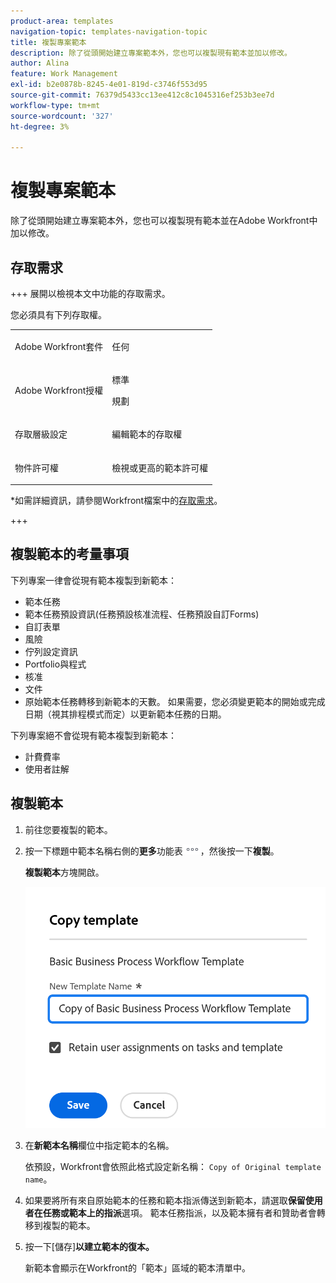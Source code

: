 ```yaml
---
product-area: templates
navigation-topic: templates-navigation-topic
title: 複製專案範本
description: 除了從頭開始建立專案範本外，您也可以複製現有範本並加以修改。
author: Alina
feature: Work Management
exl-id: b2e0878b-8245-4e01-819d-c3746f553d95
source-git-commit: 76379d5433cc13ee412c8c1045316ef253b3ee7d
workflow-type: tm+mt
source-wordcount: '327'
ht-degree: 3%

---
```


# 複製專案範本

<!--Audited: 5/2025-->

除了從頭開始建立專案範本外，您也可以複製現有範本並在Adobe Workfront中加以修改。

## 存取需求

+++ 展開以檢視本文中功能的存取需求。 

您必須具有下列存取權。

<table style="table-layout:auto"> 
 <col> 
 <col> 
 <tbody> 
  <tr> 
   <td role="rowheader">Adobe Workfront套件</td> 
   <td> <p>任何 </p> </td> 
  </tr> 
  <tr> 
   <td role="rowheader">Adobe Workfront授權</td> 
   <td><p>標準</p> 
   <p>規劃</p> </td> 
  </tr> 
  <tr> 
   <td role="rowheader">存取層級設定</td> 
   <td> <p>編輯範本的存取權</p> </td> 
  </tr> 
  <tr> 
   <td role="rowheader">物件許可權</td> 
   <td> <p>檢視或更高的範本許可權</p>  </td> 
  </tr> 
 </tbody> 
</table>

*如需詳細資訊，請參閱Workfront檔案中的[存取需求](/help/quicksilver/administration-and-setup/add-users/access-levels-and-object-permissions/access-level-requirements-in-documentation.md)。

+++

<!--Old:

 <col> 
 <col> 
 <tbody> 
  <tr> 
   <td role="rowheader">Adobe Workfront plan</td> 
   <td> <p>Any </p> </td> 
  </tr> 
  <tr> 
   <td role="rowheader">Adobe Workfront license*</td> 
   <td><p>New: Standard</p> 
   <p>Current: Plan </p> </td> 
  </tr> 
  <tr> 
   <td role="rowheader">Access level configurations</td> 
   <td> <p>Edit access to Templates</p> </td> 
  </tr> 
  <tr> 
   <td role="rowheader">Object permissions</td> 
   <td> <p>View or higher permissions to a template</p>  </td> 
  </tr> 
 </tbody> 
</table>-->

## 複製範本的考量事項

下列專案一律會從現有範本複製到新範本：

* 範本任務
* 範本任務預設資訊(任務預設核准流程、任務預設自訂Forms)
* 自訂表單
* 風險
* 佇列設定資訊
* Portfolio與程式
* 核准
* 文件
* 原始範本任務轉移到新範本的天數。 如果需要，您必須變更範本的開始或完成日期（視其排程模式而定）以更新範本任務的日期。

下列專案絕不會從現有範本複製到新範本：

* 計費費率
* 使用者註解

## 複製範本

<!--ensure steps and casing on the fields and buttons is accurate with unshim-->

1. 前往您要複製的範本。
1. 按一下標題中範本名稱右側的&#x200B;**更多**&#x200B;功能表![更多圖示](assets/more-icon.png)，然後按一下&#x200B;**複製**。

   **複製範本**&#x200B;方塊開啟。

   ![複製範本方塊](assets/copy-template-box.png)

1. 在&#x200B;**新範本名稱**&#x200B;欄位中指定範本的名稱。

   依預設，Workfront會依照此格式設定新名稱： `Copy of Original template name`。

1. 如果要將所有來自原始範本的任務和範本指派傳送到新範本，請選取&#x200B;**保留使用者在任務或範本上的指派**&#x200B;選項。 範本任務指派，以及範本擁有者和贊助者會轉移到複製的範本。
1. 按一下[儲存]**以建立範本的復本。**

   新範本會顯示在Workfront的「範本」區域的範本清單中。
